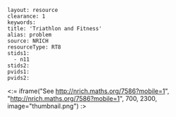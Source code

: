 ````
layout: resource
clearance: 1
keywords:
title: 'Triathlon and Fitness'
alias: problem
source: NRICH
resourceType: RT8
stids1: 
  - n11
stids2:
pvids1:
pvids2:

````

<:= iframe("See http://nrich.maths.org/7586?mobile=1", "http://nrich.maths.org/7586?mobile=1", 700, 2300, image="thumbnail.png") :>

